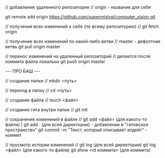 // добавление удаленного репозитория // origin - название для себя

git remote add origin https://github.com/supermistral/computer_vision.git 

// получения всех изменений к себе (по всему репозиторию) //
git fetch origin 

// получение всех изменений по какой-либо ветви // master - дефолтная ветвь
git pull origin master

// перенос изменений на удаленный репозиторий // делается после коммита файла локально
git push origin master

*---* ПРО БАШ *---*

// создание папки //
mkdir <путь>

// переход в папку //
cd <путь>

// создание файла //
touch <файл>

// создание гита внутри папки //
git init

// сохранение изменений в файле //
git add <файл> (для какого-то файла) | git add . (для всей директории) - добавление в "гитовское пространство"
git commit -m "Текст, который описывает апдейт" - коммит

// просмотр истории изменений //
git log (для всей директории)
git log <файл> (для какого-то файла)
git show <id коммита> (для коммита)
